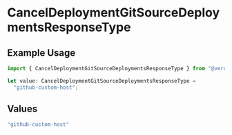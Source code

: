 # CancelDeploymentGitSourceDeploymentsResponseType

## Example Usage

```typescript
import { CancelDeploymentGitSourceDeploymentsResponseType } from "@vercel/sdk/models/canceldeploymentop.js";

let value: CancelDeploymentGitSourceDeploymentsResponseType =
  "github-custom-host";
```

## Values

```typescript
"github-custom-host"
```